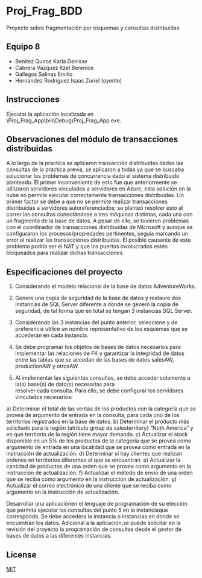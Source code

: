 # Proj_Frag_BDD
Proyecto sobre fragmentación por esquemas y consultas distribuidas

## Equipo 8
- Benitez Quiroz Karla Denisse
- Cabrera Vazquez Itzel Berenice 
- Gallegos Salinas Emilio 
- Hernandez Rodriguez Isaac Zuriel (oyente)

## Instrucciones
Ejecutar la aplicación localizada en \Proj_Frag_App\bin\Debug\Proj_Frag_App.exe.

## Observaciones del módulo de transacciones distribuidas
A lo largo de la practica se aplicaron transacción distribuidas dadas las consultas de la practica previa, se aplicaron a todas ya que se buscaba solucionar los problemas de concurrencia dado el sistema distribuido planteado.
El primer inconveniente de esto fue que anteriormente se utilizaron servidores vinculados a servidores en Azure, esta solución en la nube no permite ejecutar correctamente transacciones distribuidas. 
Un primer factor se debe a que no se permite realizar transacciones distribuidas a servidores autoreferenciados; se planteó resolver esto al correr las consultas conectándose a tres máquinas distintas, cada una con un fragmento de la base de datos. 
A pesar de ello, se tuvieron problemas con el coordinador de transacciones distribuidas de Microsoft y aunque se configuraron los procesos/propiedades pertinentes, seguía marcando un error al realizar las transacciones distribuidas.
El posible causante de este problema podría ser el NAT y que los puertos involucrados estén bloqueados para realizar dichas transacciones. 

## Especificaciones del proyecto

1. Considerando el modelo relacional de la base de datos AdventureWorks.

2. Genere una copia de seguridad de la base de datos y restaure dos instancias de SQL Server diferente 
a donde se generó la copia de seguridad, de tal forma que en total se tengan 3 instancias SQL Server.
 
3. Considerando las 3 instancias del punto anterior, seleccione y de preferencia utilice un nombre 
representativo de los esquemas que se accederán en cada instancia. 

4. Se debe programar los objetos de bases de datos necesarios para implementar las relaciones de FK y 
garantizar la integridad de datos entre las tablas que se accedan de las bases de datos salesAW, productionAW y otrosAW.

5. Al implementar las siguientes consultas, se debe acceder solamente a la(s) base(s) de dato(s)  necesarias  para  
resolver  cada  consulta. Para  ello, se  debe  configurar  los servidores vinculados necesarios:

  a) Determinar el total de las ventas de los productos con la categoría que se provea de argumento de entrada en la consulta,
  para cada uno de los territorios registrados en la base de datos.
  b) Determinar el producto más solicitado para la región (atributo group de salesterritory) “Noth America” y en que territorio 
  de la región tiene mayor demanda.
  c) Actualizar el stock disponible en un 5% de los productos de la categoría que se provea como argumento de entrada en una 
  localidad que se provea como entrada en la instrucción de actualización.
  d) Determinar si hay clientes que realizan ordenes en territorios diferentes al que se encuentran. 
  e) Actualizar la cantidad de productos de una orden que se provea como argumento en la instrucción de actualización.
  f) Actualizar el método de envío de una orden que se reciba como argumento en la instrucción de actualización.
  g) Actualizar el correo electrónico de una cliente que se reciba como argumento en la instrucción de actualización.
  
Desarrollar una aplicaciónen el lenguaje de programación de su elección que permita ejecutar las consultas del punto 5 
en la instanciaque corresponda. Se debe accedera la instancia o instancias en donde se encuentran los datos. 
Adicional a la aplicación,se puede solicitar en la revisión del proyecto la programación de consultas desde el gestor 
de bases de datos a las diferentes instancias. 

## License

[MIT](https://choosealicense.com/licenses/mit/)
